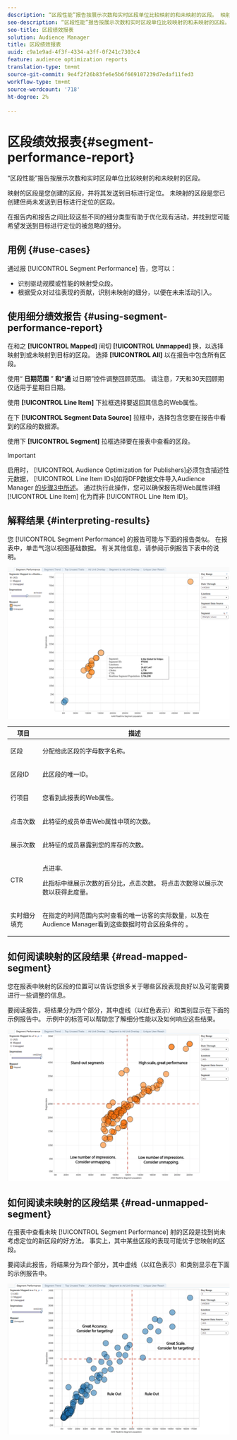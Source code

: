 ```yaml
---
description: “区段性能”报告按展示次数和实时区段单位比较映射的和未映射的区段。 映射的区段是您创建的区段，并将其发送到目标进行定位。 未映射的区段是您已创建但尚未发送到目标进行定位的区段。 在报告内和报告之间比较这些不同的细分类型有助于优化现有活动，并找到您可能希望发送到目标进行定位的被忽略的细分。
seo-description: “区段性能”报告按展示次数和实时区段单位比较映射的和未映射的区段。 映射的区段是您创建的区段，并将其发送到目标进行定位。 未映射的区段是您已创建但尚未发送到目标进行定位的区段。 在报告内和报告之间比较这些不同的细分类型有助于优化现有活动，并找到您可能希望发送到目标进行定位的被忽略的细分。
seo-title: 区段绩效报表
solution: Audience Manager
title: 区段绩效报表
uuid: c9a1e9ad-4f3f-4334-a3ff-0f241c7303c4
feature: audience optimization reports
translation-type: tm+mt
source-git-commit: 9e4f2f26b83fe6e5b6f669107239d7edaf11fed3
workflow-type: tm+mt
source-wordcount: '718'
ht-degree: 2%

---
```



# 区段绩效报表{#segment-performance-report}

“区段性能”报告按展示次数和实时区段单位比较映射的和未映射的区段。

映射的区段是您创建的区段，并将其发送到目标进行定位。 未映射的区段是您已创建但尚未发送到目标进行定位的区段。

在报告内和报告之间比较这些不同的细分类型有助于优化现有活动，并找到您可能希望发送到目标进行定位的被忽略的细分。

## 用例 {#use-cases}

通过报 [!UICONTROL Segment Performance] 告，您可以：

* 识别驱动规模或性能的映射受众段。
* 根据受众对过往表现的贡献，识别未映射的细分，以便在未来活动引入。

## 使用细分绩效报告 {#using-segment-performance-report}

在和之 **[!UICONTROL Mapped]** 间切 **[!UICONTROL Unmapped]** 换，以选择映射到或未映射到目标的区段。 选择 **[!UICONTROL All]** 以在报告中包含所有区段。

使用“ **日期范围** ” **和“通** 过日期”控件调整回顾范围。 请注意，7天和30天回顾期仅适用于星期日日期。

使用 **[!UICONTROL Line Item]** 下拉框选择要返回其信息的Web属性。

在下 **[!UICONTROL Segment Data Source]** 拉框中，选择包含您要在报告中看到的区段的数据源。

使用下 **[!UICONTROL Segment]** 拉框选择要在报表中查看的区段。

>[!IMPORTANT]
>
>启用时， [!UICONTROL Audience Optimization for Publishers]必须包含描述性元数据， [!UICONTROL Line Item IDs]如将DFP数据文件导入Audience Manager [的步骤3中所述](../../../reporting/audience-optimization-reports/aor-publishers/import-dfp.md)。 通过执行此操作，您可以确保报告将Web属性详细 [!UICONTROL Line Item] 化为而非 [!UICONTROL Line Item ID]。

## 解释结果 {#interpreting-results}

您 [!UICONTROL Segment Performance] 的报告可能与下面的报告类似。 在报表中，单击气泡以视图基础数据。 有关其他信息，请参阅示例报告下表中的说明。

![](assets/publisher_segment_performance.png)

<table id="table_AFE2540583C34835B04584693ADFD26A"> 
 <thead> 
  <tr> 
   <th colname="col1" class="entry"> 项目 </th> 
   <th colname="col2" class="entry"> 描述 </th> 
  </tr>
 </thead>
 <tbody> 
  <tr> 
   <td colname="col1"> <p>区段 </p> </td> 
   <td colname="col2"> <p>分配给此区段的字母数字名称。 </p> </td> 
  </tr> 
  <tr> 
   <td colname="col1"> <p>区段ID </p> </td> 
   <td colname="col2"> <p>此区段的唯一ID。 </p> </td> 
  </tr> 
  <tr> 
   <td colname="col1"> <p>行项目 </p> </td> 
   <td colname="col2"> <p>您看到此报表的Web属性。 </p> </td> 
  </tr> 
  <tr> 
   <td colname="col1"> <p>点击次数 </p> </td> 
   <td colname="col2"> <p>此特征的成员单击Web属性中项的次数。 </p> </td> 
  </tr> 
  <tr> 
   <td colname="col1"> <p>展示次数 </p> </td> 
   <td colname="col2"> <p>此特征的成员暴露到您的库存的次数。 </p> </td> 
  </tr> 
  <tr> 
   <td colname="col1"> <p>CTR </p> </td> 
   <td colname="col2"> <p>点进率. </p> <p>此指标中继展示次数的百分比，点击次数。 将点击次数除以展示次数以获得此度量。 </p> </td> 
  </tr> 
  <tr> 
   <td colname="col1"> <p>实时细分填充 </p> </td> 
   <td colname="col2"> <p>在指定的时间范围内实时查看的唯一访客的实际数量，以及在Audience Manager看到这些数据时符合区段条件的 <span class="keyword"></span>。 </p> </td> 
  </tr> 
 </tbody> 
</table>

## 如何阅读映射的区段结果 {#read-mapped-segment}

您在报表中映射的区段的位置可以告诉您很多关于哪些区段表现良好以及可能需要进行一些调整的信息。

要阅读报告，将结果分为四个部分，其中虚线（以红色表示）和类别显示在下面的示例报告中。 示例中的标签可以帮助您了解细分性能以及如何响应这些结果。

![](assets/publisher_segment_performance_mapped.png)

## 如何阅读未映射的区段结果 {#read-unmapped-segment}

在报表中查看未映 [!UICONTROL Segment Performance] 射的区段是找到尚未考虑定位的新区段的好方法。 事实上，其中某些区段的表现可能优于您映射的区段。

要阅读此报告，将结果分为四个部分，其中虚线（以红色表示）和类别显示在下面的示例报告中。

![](assets/publisher_segment_performance_unmapped.png)
